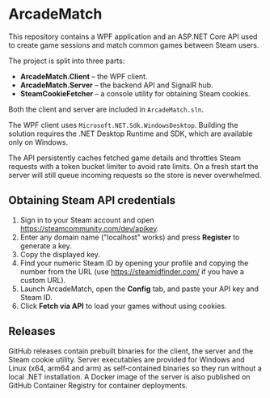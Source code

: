 # ArcadeMatch

This repository contains a WPF application and an ASP.NET Core API used to create game sessions and match common games between Steam users.

The project is split into three parts:

- **ArcadeMatch.Client** – the WPF client.
- **ArcadeMatch.Server** – the backend API and SignalR hub.
- **SteamCookieFetcher** – a console utility for obtaining Steam cookies.

Both the client and server are included in `ArcadeMatch.sln`.

The WPF client uses `Microsoft.NET.Sdk.WindowsDesktop`. Building the solution requires the .NET Desktop Runtime and SDK, which are available only on Windows.

The API persistently caches fetched game details and throttles Steam requests with a token bucket limiter to avoid rate limits. On a fresh start the server will still queue incoming requests so the store is never overwhelmed.

## Obtaining Steam API credentials
1. Sign in to your Steam account and open <https://steamcommunity.com/dev/apikey>.
2. Enter any domain name ("localhost" works) and press **Register** to generate a key.
3. Copy the displayed key.
4. Find your numeric Steam ID by opening your profile and copying the number from the URL (use <https://steamidfinder.com/> if you have a custom URL).
5. Launch ArcadeMatch, open the **Config** tab, and paste your API key and Steam ID.
6. Click **Fetch via API** to load your games without using cookies.

## Releases
GitHub releases contain prebuilt binaries for the client, the server and the
Steam cookie utility. Server executables are provided for Windows and Linux
(x64, arm64 and arm) as self‑contained binaries so they run without a local
.NET installation. A Docker image of the server is also published on GitHub
Container Registry for container deployments.
